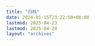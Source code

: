 ```yaml
---
title: "归档"
date: 2024-01-15T23:22:50+08:00
lastmod: 2025-04-23
lastmod: 2025-04-24
layout: "archives"
---
```


